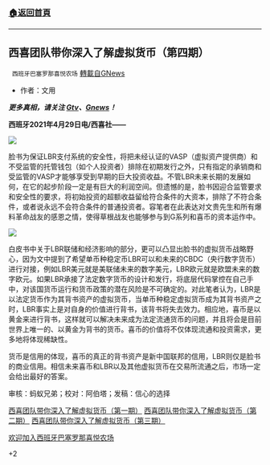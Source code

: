 ###  [:house:返回首頁](https://github.com/ourhimalayas/txt)
---

## 西喜团队带你深入了解虚拟货币（第四期）
` 西班牙巴塞罗那喜悦农场` [轉載自GNews](https://gnews.org/zh-hans/1150113/)

- 作者：文用


***更多真相，请关注 [Gtv](https://gtv.org/)、[Gnews](https://gnews.org/)！***

**西班牙2021年4月29日电/西喜社——**

![]()![](https://gnews-media-offload.s3.amazonaws.com/wp-content/uploads/2021/04/29081806/image0-3-14.jpg)

脸书为保证LBR支付系统的安全性，将把未经认证的VASP（虚拟资产提供商）和不受监管的托管钱包（如个人投资者）排除在初期发行之外，只有指定的承销商和受监管的VASP才能够享受到早期的巨大投资收益。不管LBR未来长期的发展如何，在它的起步阶段一定是有巨大的利润空间。但遗憾的是，脸书因迎合监管要求和安全性的要求，将初始投资的超额收益留给符合条件的大资本，排除了不符合条件，或者说永远不会符合条件的普通投资者。容笔者在此表达对文贵先生和所有爆料革命战友的感恩之情，使得草根战友也能够参与到G系列和喜币的资本运作中。

![]()![](https://gnews-media-offload.s3.amazonaws.com/wp-content/uploads/2021/04/29081854/image0-4-19.jpg)

白皮书中关于LBR联储和经济影响的部分，更可以凸显出脸书的虚拟货币战略野心，因为文中提到了希望单币种稳定币LBR可以和未来的CBDC（央行数字货币）进行对接，例如LBR美元就是美联储未来的数字美元，LBR欧元就是欧盟未来的数字欧元。如果LBR承接了法定数字货币的设计和发行，将底层代码掌控在自己手中，对该国货币运行和货币政策的潜在风险是不可确定的。对此笔者认为，LBR是以法定货币作为其背书资产的虚拟货币，当单币种稳定虚拟货币成为其背书资产之时，LBR事实上是对自身的价值进行背书，该背书将失去效力。相应地，喜币是以黄金来进行背书，这样就可以解决未来成为法定流通货币的问题，并且将会是目前世界上唯一的、以黄金为背书的货币。喜币的价值将不仅体现流通和投资需求，更多地将体现稀缺性。

货币是信用的体现，喜币的真正的背书资产是新中国联邦的信用，LBR则仅是脸书的商业信用。相信未来喜币和LBR以及其他虚拟货币在交易所流通之后，市场一定会给出最好的答案。

审核：蚂蚁兄弟；校对：阿伯塔；发稿：信心的选择

[西喜团队带你深入了解虚拟货币（第一期）](https://gnews.org/zh-hans/1150871/)
[西喜团队带你深入了解虚拟货币（第二期）](https://gnews.org/zh-hans/1150067/)
[西喜团队带你深入了解虚拟货币（第三期）](https://gnews.org/zh-hans/1150619/)

[欢迎加入西班牙巴塞罗那喜悦农场](https://discord.com/invite/WPy8Qp7)

+2
